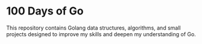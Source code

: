 # 100 Days of Go

This repository contains Golang data structures, algorithms, and small projects designed to improve my skills and deepen my understanding of Go.